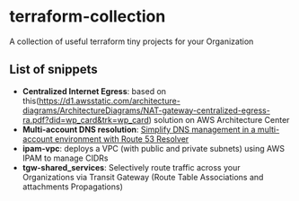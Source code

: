 # terraform-collection
A collection of useful terraform tiny projects for your Organization

## List of snippets
* **Centralized Internet Egress**: based on this(https://d1.awsstatic.com/architecture-diagrams/ArchitectureDiagrams/NAT-gateway-centralized-egress-ra.pdf?did=wp_card&trk=wp_card) solution on AWS Architecture Center
* **Multi-account DNS resolution**: [Simplify DNS management in a multi-account environment with Route 53 Resolver](https://aws.amazon.com/blogs/security/simplify-dns-management-in-a-multiaccount-environment-with-route-53-resolver/)
* **ipam-vpc**: deploys a VPC (with public and private subnets) using AWS IPAM to manage CIDRs
* **tgw-shared_services**: Selectively route traffic across your Organizations via Transit Gateway (Route Table Associations and attachments Propagations)
